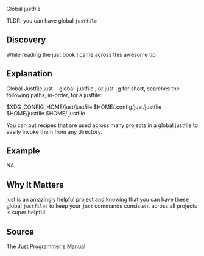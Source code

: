 Global justfile

TLDR: you can have global `justfile`

## Discovery

While reading the just book I came across this awesome tip

## Explanation

Global Justfile just --global-justfile , or just -g for short, searches the following paths, in-order, for a justfile: 

$XDG_CONFIG_HOME/just/justfile 
$HOME/.config/just/justfile 
$HOME/justfile 
$HOME/.justfile 

You can put recipes that are used across many projects in a global justfile to easily invoke them from any directory.

## Example

NA

## Why It Matters

just is an amazingly helpful project and knowing that you can have these global `justfiles` to keep your `just` commands consistent across all projects is super helpful

## Source
The [Just Programmer's Manual](https://just.systems/man/en/global-and-user-justfiles.html)
